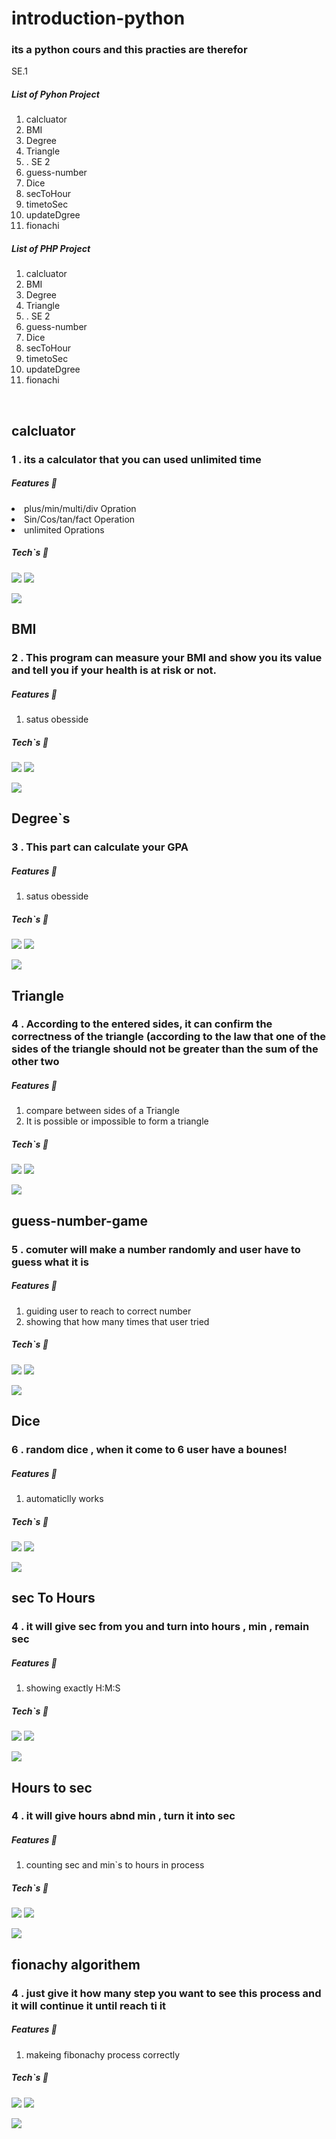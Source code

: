<h1> introduction-python </h1>

<h3> its a python cours and this practies are therefor</h3>
<p>SE.1</p>

<h5>List of Pyhon Project </h5>

<ol>
  <li>calcluator</li>
  <li>BMI</li>
  <li>Degree</li>
  <li>Triangle</li>  
  <li>. SE 2</li>
  <li>guess-number</li>
  <li>Dice</li>
  <li>secToHour</li>
  <li>timetoSec</li>
  <li>updateDgree</li>
  <li>fionachi</li>
</ol>


<h5>List of PHP Project</h5>
<ol>
  <li>calcluator</li>
  <li>BMI</li>
  <li>Degree</li>
  <li>Triangle</li>  
    <li>. SE 2</li>
  <li>guess-number</li>
  <li>Dice</li>
  <li>secToHour</li>
  <li>timetoSec</li>
  <li>updateDgree</li>
  <li>fionachi</li>
</ol>

<br>

<h2> calcluator </h2>

<h3>1 . its a calculator that you can used unlimited time </h3>

<h5>Features 💫</h5>
<a>
  <li>plus/min/multi/div Opration</li>
  <li>Sin/Cos/tan/fact Operation</li>
  <li>unlimited Oprations</li>
</a>

<h5>Tech`s 🔧 </h5>
<p>
<img src="https://img.shields.io/badge/python-red">
<img src="https://img.shields.io/badge/PHP-blue">
</p>



<img src="/screenshots/calculator.png"> 

<br>
<h2> BMI </h2>

<h3>2 . This program can measure your BMI and show you its value and tell you if your health is at risk or not.  </h3>

<h5>Features 💫</h5>
<ol>
  <li>satus obesside</li>
</ol>
 

<h5>Tech`s 🔧 </h5>
<p>
<img src="https://img.shields.io/badge/python-red">
<img src="https://img.shields.io/badge/PHP-blue">
</p>

<img src="/screenshots/BMI.png"> 

<br>
<h2> Degree`s </h2>

<h3>3 . This part can calculate your GPA </h3>

<h5>Features 💫</h5>
<ol>
  <li> satus obesside</li>
</ol>


<h5>Tech`s 🔧 </h5>
<p>
<img src="https://img.shields.io/badge/python-red">
<img src="https://img.shields.io/badge/PHP-blue">
</p>


<img src="/screenshots/degree.png"> 

<br>
<h2> Triangle </h2>

<h3>4 . According to the entered sides, it can confirm the correctness of the triangle (according to the law that one of the sides of the triangle should not be greater than the sum of the other two</h3>

<h5>Features 💫</h5>
<ol>
  <li>compare between sides of a Triangle </li>
  <li>It is possible or impossible to form a triangle</li>
</ol>

<h5>Tech`s 🔧 </h5>
<p>
<img src="https://img.shields.io/badge/python-red">
<img src="https://img.shields.io/badge/PHP-blue">
</p>


<img src="/screenshots/triangle.png"> 

<br>

<h2> guess-number-game </h2>

<h3>5 . comuter will make a number randomly and user have to guess what it is</h3>

<h5>Features 💫</h5>
<ol>
  <li>guiding user to reach to correct number</li>
  <li>showing that how many times that user tried</li>
</ol>

<h5>Tech`s 🔧 </h5>
<p>
<img src="https://img.shields.io/badge/python-red">
<img src="https://img.shields.io/badge/PHP-blue">
</p>


<img src="screenshots/guess_number.png"> 

<br>

<h2> Dice </h2>

<h3>6 . random dice , when it come to 6 user have a bounes!</h3>

<h5>Features 💫</h5>
<ol>
  <li>automaticlly works</li>

</ol>

<h5>Tech`s 🔧 </h5>
<p>
<img src="https://img.shields.io/badge/python-red">
<img src="https://img.shields.io/badge/PHP-blue">
</p>


<img src="screenshots/dice.png"> 

<br>
<h2> sec To Hours </h2>

<h3>4 . it will give  sec from you and turn into hours , min , remain sec</h3>

<h5>Features 💫</h5>
<ol>
  <li>showing exactly H:M:S </li>
</ol>

<h5>Tech`s 🔧 </h5>
<p>
<img src="https://img.shields.io/badge/python-red">
<img src="https://img.shields.io/badge/PHP-blue">
</p>


<img src="screenshots/secToHours.png"> 

<br>

<h2> Hours to sec </h2>

<h3>4 . it will give hours abnd min ,  turn it into sec </h3>

<h5>Features 💫</h5>
<ol>
  <li>counting sec and min`s to hours in process</li>

</ol>

<h5>Tech`s 🔧 </h5>
<p>
<img src="https://img.shields.io/badge/python-red">
<img src="https://img.shields.io/badge/PHP-blue">
</p>


<img src="screenshots/ssss.png"> 

<br>

<h2> fionachy algorithem </h2>

<h3>4 . just give it how many step you want to see this process and it will continue it until reach ti it </h3>

<h5>Features 💫</h5>
<ol>
  <li>makeing fibonachy process correctly</li>

</ol>

<h5>Tech`s 🔧 </h5>
<p>
<img src="https://img.shields.io/badge/python-red">
<img src="https://img.shields.io/badge/PHP-blue">
</p>


<img src="screenshots/fibonachi.png"> 

<br>




